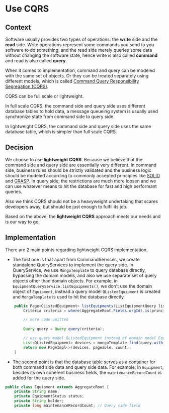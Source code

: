 # Use CQRS

## Context

Software usually provides two types of operations: the **write** side and the **read** side. Write operations represent
some
commands you send to you software to do something, and the read side merely queries some data without changing the
software state, hence write is also called **command** and read is also called **query**.

When it comes to implementation, command and query can be modeled with the same set of objects. Or they can be treated
separately using different models, which is
called [Command Query Responsibility Segregation (CQRS)](https://learn.microsoft.com/en-us/dotnet/architecture/microservices/microservice-ddd-cqrs-patterns/apply-simplified-microservice-cqrs-ddd-patterns).

CQRS can be full scale or lightweight.

In full scale CQRS, the command side and query side uses different database
tables to hold data, a message queueing system is usually used synchronize state from command side to query side.

In lightweight CQRS, the command side and query side uses the same database table, which is simpler than full scale
CQRS.

## Decision

We choose to use **lightweight CQRS**. Because we believe that the command side and query side are essentially very
different. In command side, business rules should be strictly validated and the business logic should be modeled
according to commonly accepted principles like [SOLID](https://en.wikipedia.org/wiki/SOLID)
and [GRASP](https://en.wikipedia.org/wiki/GRASP_(object-oriented_design)). In query side, the restrictions are much more
loosen and we can use whatever means to hit the database for fast and high performant queries.

Also we think CQRS should not be a heavyweight undertaking that scares developers away, but should be just enough to
fulfil its job.

Based on the above, the **lightweight CQRS** approach meets our needs and is our way to go.

## Implementation

There are 2 main points regarding lightweight CQRS implementation.

- The first one is that apart from CommandServices, we create standalone QueryServices to implement the query side. In
  QueryService, we use `MongoTemplate` to query database directly, bypassing the domain models, and also we use separate
  set of query objects other than domain objects. For example, in `EquipmentQueryService.listEquipments()`, we don't use
  the domain object of `Equipment`, instead a query model `QListedEquipment` is created and `MongoTemplate` is used to
  hit the database directly.

```java
    public Page<QListedEquipment> listEquipments(ListEquipmentQuery listEquipmentQuery, Pageable pageable, Principal principal) {
        Criteria criteria = where(AggregateRoot.Fields.orgId).is(principal.getOrgId());

        // more code omitted
        
        Query query = Query.query(criteria);

        // use query model QListedEquipment instead of domain model Equipment
        List<QListedEquipment> devices = mongoTemplate.find(query.with(pageable), QListedEquipment.class, EQUIPMENT_COLLECTION);
        return new PageImpl<>(devices, pageable, count);
    }
```

- The second point is that the database table serves as a container for both command side data and query side data. For
  example, in `Equipment`, besides its own coherent business fields, the `maintenanceRecordCount` is added for the query
  side.

```java
public class Equipment extends AggregateRoot {
    private String name; 
    private EquipmentStatus status;
    private String holder;
    private long maintenanceRecordCount; // Query side field
```

